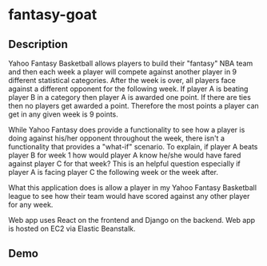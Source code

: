 # fantasy-goat

## Description

Yahoo Fantasy Basketball allows players to build their "fantasy" NBA team and then each week a player will compete against another player in 9 different statistical categories. After the week is over, all players face against a different opponent for the following week. If player A is beating player B in a category then player A is awarded one point. If there are ties then no players get awarded a point. Therefore the most points a player can get in any given week is 9 points. 

While Yahoo Fantasy does provide a functionality to see how a player is doing against his/her opponent throughout the week, there isn't a functionality that provides a "what-if" scenario. To explain, if player A beats player B for week 1 how would player A know he/she would have fared against player C for that week? This is an helpful question especially if player A is facing player C the following week or the week after. 

What this application does is allow a player in my Yahoo Fantasy Basketball league to see how their team would have scored against any other player for any week. 

Web app uses React on the frontend and Django on the backend. Web app is hosted on EC2 via Elastic Beanstalk.


## Demo

